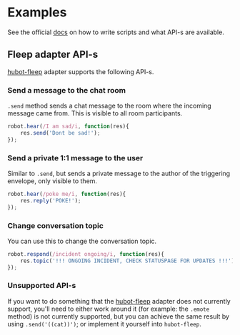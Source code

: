 # Examples

See the official [docs][] on how to write scripts and what API-s are available.

## Fleep adapter API-s

[hubot-fleep][] adapter supports the following API-s.

### Send a message to the chat room

`.send` method sends a chat message to the room where the incoming message came from. This is visible to all room
participants.

```js
robot.hear(/I am sad/i, function(res){
    res.send('Dont be sad!');
});
```

### Send a private 1:1 message to the user

Similar to `.send`, but sends a private message to the author of the triggering envelope, only visible to them.

```js
robot.hear(/poke me/i, function(res){
    res.reply('POKE!');
});
```

### Change conversation topic

You can use this to change the conversation topic.

```js
robot.respond(/incident ongoing/i, function(res){
    res.topic('!!! ONGOING INCIDENT, CHECK STATUSPAGE FOR UPDATES !!!');
});
```

### Unsupported API-s

If you want to do something that the [hubot-fleep][] adapter does not currently support, you'll need to either work
around it (for example: the `.emote` method) is not currently supported, but you can achieve the same result by using
`.send('((cat))')`; or implement it yourself into `hubot-fleep`.

[hubot-fleep]: https://github.com/anroots/hubot-fleep
[docs]: https://hubot.github.com/docs/scripting/
